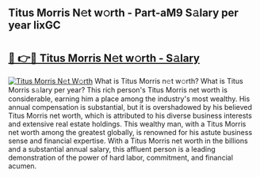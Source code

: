 ## Titus Morris N𝚎t w𝚘rth - Part-aM9 S𝚊lary per year lixGC

# <h2><a href="http://gc0a9q.nevu.top/?p=Titus+Morris">🔗 👉🔴 Titus Morris N𝚎t w𝚘rth - S𝚊lary</a></h2>

[![Titus Morris N𝚎t W𝚘rth](https://i.imgur.com/Oavwk0R.jpeg)](http://gc0a9q.nevu.top/?p=Titus+Morris)
What is Titus Morris n𝚎t w𝚘rth? What is Titus Morris s𝚊lary per year?
This rich person's Titus Morris net worth is considerable, earning him a place among the industry's most wealthy. His annual compensation is substantial, but it is overshadowed by his believed Titus Morris net worth, which is attributed to his diverse business interests and extensive real estate holdings. This wealthy man, with a Titus Morris net worth among the greatest globally, is renowned for his astute business sense and financial expertise. With a Titus Morris net worth in the billions and a substantial annual salary, this affluent person is a leading demonstration of the power of hard labor, commitment, and financial acumen.

